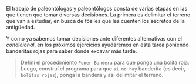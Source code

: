<gs-attire
  attire-url="https://raw.githubusercontent.com/MumukiProject/mumuki-guia-gobstones-repeticion-condicional-kids/master/assets/attires/config.json">
</gs-attire>

<gs-toolbox toolbox-url="https://raw.githubusercontent.com/MumukiProject/mumuki-guia-gobstones-expresiones-kids/master/assets/toolbox.xml">
</gs-toolbox>

El trabajo de paleontólogas y paleontólogos consta de varias etapas en las que tienen que tomar diversas decisiones. La primera es delimitar el terreno que van a estudiar, en busca de fósiles que les cuenten los secretos de la antigüedad. 

Y como ya sabemos tomar decisiones ante diferentes alternativas con el _condicional_, en los próximos ejercicios ayudaremos en esta tarea poniendo banderitas rojas para saber dónde excavar más tarde. 

> Definí el procedimiento `Poner Bandera` para que ponga una bolita roja. Luego, construí el programa para que `si no hay` banderita (es decir, `bolitas rojas`), ponga la bandera y así delimitar el terreno. 
